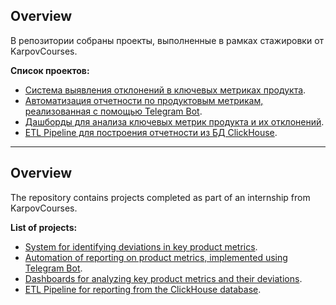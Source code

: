 ## Overview
В репозитории собраны проекты, выполненные в рамках стажировки от KarpovCourses. 

**Список проектов:** 
-  [Система выявления отклонений в ключевых метриках продукта](https://github.com/tmeach/Internship/tree/main/Alert_system).
-  [Автоматизация отчетности по продуктовым метрикам, реализованная с помощью Telegram Bot](https://github.com/tmeach/Internship/tree/main/Bot_report).
-  [Дашборды для анализа ключевых метрик продукта и их отклонений](https://github.com/tmeach/Internship/tree/main/Alert_system).
-  [ETL Pipeline для построения отчетности из БД ClickHouse](https://github.com/tmeach/Internship/tree/main/ETL).

---

## Overview
The repository contains projects completed as part of an internship from KarpovCourses.

**List of projects:**
- [System for identifying deviations in key product metrics](https://github.com/tmeach/Internship/tree/main/Alert_system).
- [Automation of reporting on product metrics, implemented using Telegram Bot](https://github.com/tmeach/Internship/tree/main/Bot_report).
- [Dashboards for analyzing key product metrics and their deviations](https://github.com/tmeach/Internship/tree/main/Alert_system).
- [ETL Pipeline for reporting from the ClickHouse database](https://github.com/tmeach/Internship/tree/main/ETL).

